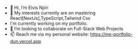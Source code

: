 - 👋 Hi, I’m Elvis Njiiri
- 👀 My interests currently are on mastering React[NextJs],TypeScript,Tailwind Css
- I'm currently working on my portfolio.
- 💞️ I’m looking to collaborate on Full-Stack Web Projects
- 📫 Reach me via my personal website: https://me-portfolio-dun.vercel.app
<!---
NEKiarie/NEKiarie is a ✨ special ✨ repository because its `README.md` (this file) appears on your GitHub profile.
You can click the Preview link to take a look at your changes.
--->
